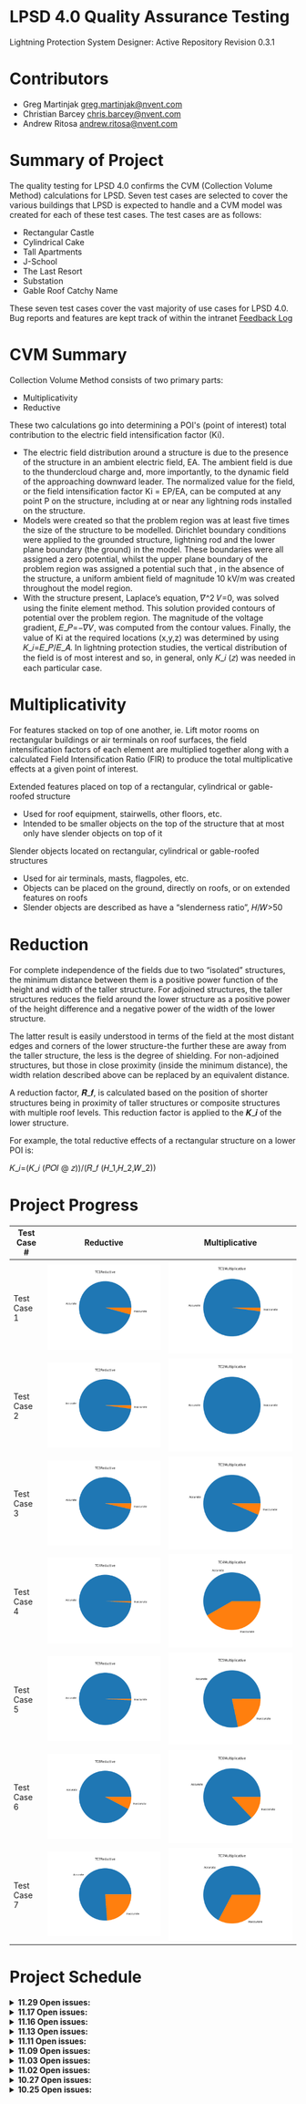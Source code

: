 # LPSD 4.0 Quality Assurance Testing
Lightning Protection System Designer: Active Repository
Revision 0.3.1

# Contributors
- Greg Martinjak <greg.martinjak@nvent.com>
- Christian Barcey <chris.barcey@nvent.com>
- Andrew Ritosa <andrew.ritosa@nvent.com>

# Summary of Project
The quality testing for LPSD 4.0 confirms the CVM (Collection Volume Method) calculations for LPSD.  Seven test cases are selected to cover the various buildings that LPSD is expected to handle and a CVM model was created for each of these test cases.  The test cases are as follows:

- Rectangular Castle
- Cylindrical Cake
- Tall Apartments
- J-School
- The Last Resort
- Substation
- Gable Roof Catchy Name

These seven test cases cover the vast majority of use cases for LPSD 4.0.
Bug reports and features are kept track of within the intranet [Feedback Log](https://nventco.sharepoint.com/sites/Web12/Teams1/EFS/E19_02/Shared%20Documents/Forms/AllItems.aspx?RootFolder=%2Fsites%2FWeb12%2FTeams1%2FEFS%2FE19%5F02%2FShared%20Documents%2FUser%20Acceptance%20Testing)

# CVM Summary
Collection Volume Method consists of two primary parts:
- Multiplicativity
- Reductive

These two calculations go into determining a POI's (point of interest) total contribution to the electric field intensification factor (Ki).
- The electric field distribution around a structure is due to the presence of the structure in an ambient electric field, EA. The ambient field is due to the thundercloud charge and, more importantly, to the dynamic field of the approaching downward leader. The normalized value for the field, or the field intensification factor Ki = EP/EA, can be computed at any point P on the structure, including at or near any lightning rods installed on the structure. 
- Models were created so that the problem region was at least five times the size of the structure to be modelled. Dirichlet boundary conditions were applied to the grounded structure, lightning rod and the lower plane boundary (the ground) in the model. These boundaries were all assigned a zero potential, whilst the upper plane boundary of the problem region was assigned a potential such that , in the absence of the structure, a uniform ambient field of magnitude 10 kV/m was created throughout the model region. 
- With the structure present, Laplace’s equation, 𝛻^2 𝑉=0, was solved using the finite element method. This solution provided contours of potential over the problem region. The magnitude of the voltage gradient, 𝐸_𝑃=−𝛻𝑉, was computed from the contour values. Finally, the value of Ki at the required locations (x,y,z) was determined by using 𝐾_𝑖=𝐸_𝑃/𝐸_𝐴. In lightning protection studies, the vertical distribution of the field is of most interest and so, in general, only 𝐾_𝑖 (𝑧) was needed in each particular case.

# Multiplicativity
For features stacked on top of one another, ie. Lift motor rooms on rectangular buildings or air terminals on roof surfaces, the field intensification factors of each element are multiplied together along with a calculated Field Intensification Ratio (FIR) to produce the total multiplicative effects at a given point of interest.

Extended features placed on top of a rectangular, cylindrical or gable-roofed structure
- Used for roof equipment, stairwells, other floors, etc. 
- Intended to be smaller objects on the top of the structure that at most only have slender objects on top of it

Slender objects located on rectangular, cylindrical or gable-roofed structures
- Used for air terminals, masts, flagpoles, etc.
- Objects can be placed on the ground, directly on roofs, or on extended features on roofs
- Slender objects are described as have a “slenderness ratio”,  𝐻/𝑊>50

# Reduction
For complete independence of the fields due to two “isolated” structures, the minimum distance between them is a positive power function of the height and width of the taller structure. For adjoined structures, the taller structures reduces the field around the lower structure as a positive power of the height difference and a negative power of the width of the lower structure. 

The latter result is easily understood in terms of the field at the most distant edges and corners of the lower structure-the further these are away from the taller structure, the less is the degree of shielding. For non-adjoined structures, but those in close proximity (inside the minimum distance), the width relation described above can be replaced by an equivalent distance.

A reduction factor, 𝑹_𝒇, is calculated based on the position of shorter structures being in proximity of taller structures or composite structures with multiple roof levels. This reduction factor is applied to the 𝑲_𝒊 of the lower structure.

For example, the total reductive effects of a rectangular structure on a lower POI is:

𝐾_𝑖=(𝐾_𝑖 (𝑃𝑂𝐼 @ 𝑧))/(𝑅_𝑓 (𝐻_1,𝐻_2,𝑊_2))

# Project Progress

| Test Case #  | Reductive | Multiplicative |
| ------------- | ------------- | ------------- |
| Test Case 1  | ![Test case 1](https://github.com/nventefs/LPSD/blob/main/Test%20Case%20-%201/TC1_Reductive_Chart.png?raw=true)  |![Test case 1](https://github.com/nventefs/LPSD/blob/main/Test%20Case%20-%201/TC1_Multiplicative_Chart.png?raw=true)
| Test Case 2  | ![Test case 2](https://github.com/nventefs/LPSD/blob/main/Test%20Case%20-%202/TC2_Reductive_Chart.png?raw=true)  |![Test case 2](https://github.com/nventefs/LPSD/blob/main/Test%20Case%20-%202/TC2_Multiplicative_Chart.png?raw=true)
| Test Case 3  | ![Test case 3](https://github.com/nventefs/LPSD/blob/main/Test%20Case%20-%203/TC3_Reductive_Chart.png?raw=true)  |![Test case 3](https://github.com/nventefs/LPSD/blob/main/Test%20Case%20-%203/TC3_Multiplicative_Chart.png?raw=true)
| Test Case 4  | ![Test case 4](https://github.com/nventefs/LPSD/blob/main/Test%20Case%20-%204/TC4_Reductive_Chart.png?raw=true)  |![Test case 4](https://github.com/nventefs/LPSD/blob/main/Test%20Case%20-%204/TC4_Multiplicative_Chart.png?raw=true)
| Test Case 5  | ![Test case 5](https://github.com/nventefs/LPSD/blob/main/Test%20Case%20-%205/TC5_Reductive_Chart.png?raw=true)  |![Test case 5](https://github.com/nventefs/LPSD/blob/main/Test%20Case%20-%205/TC5_Multiplicative_Chart.png?raw=true)
| Test Case 6  | ![Test case 6](https://github.com/nventefs/LPSD/blob/main/Test%20Case%20-%206/TC6_Reductive_Chart.png?raw=true)  |![Test case 6](https://github.com/nventefs/LPSD/blob/main/Test%20Case%20-%206/TC6_Multiplicative_Chart.png?raw=true)
| Test Case 7  | ![Test case 7](https://github.com/nventefs/LPSD/blob/main/Test%20Case%20-%207/TC7_Reductive_Chart.png?raw=true)  |![Test case 7](https://github.com/nventefs/LPSD/blob/main/Test%20Case%20-%207/TC7_Multiplicative_Chart.png?raw=true)

# Project Schedule

<details>
  <summary><b>11.29 Open issues:</b></summary>

### Minimum Width
- Carlo fixed minimum width calculations and verified every level for each project
- Carlo applied the proper sublevels to the seven test cases 

### Reductive/Multiplicative
- Ran through results from .json files sent by Carlo
- As a cursory glance there appears to be additional issues from the changes made that will need to be evaluated

</details>

<details>
  <summary><b>11.17 Open issues:</b></summary>

### Issue 193 [Feature]
- Meeting with Matt and Ruud to begin scope document
- Ruud to take the lead on determining the design guidelines per IEC 62305

### Issue 194
- Unable to acquire project # at the moment since LPSD login is down

### Issue 196
- Matt leading the design requirements for the metric template
- Scope document in progress

</details>

<details>
  <summary><b>11.16 Open issues:</b></summary>

### Issue 193 [Feature]
- Angle protection is resolved when using terminals, mesh protection is not resolved
- No analysis results on mesh when no terminals are used
- Angle protection is not resolved when not using terminals
- Mesh method was never setup for use with POIs
- Need to create SOW to add Mesh method analysis with the use of POIs
- The same analysis method should be included to the SOW for angle protection

### Issue 194 
- Ruud to send project # to Carlo for review
- Greg to send feedback log file to Carlo and highlight issue 194

### Issue 203 [Feature]
- Flyout sets default
- The initial settings greatly impact the analysis of the model
- SOW to be created to add a button/functionality 
- Hotfix to use new option functionality to change the analysis method

### minWidth
- Analyze form tool spheres need to be assigned to a level
- Vertical points will have levels again
- Boundary conditions will look for POIs at z<level_z

### User roles
- Role comes from BIM360
- Region will assign people to projects by default based on region
- Administrator role controls access in BIM360
- The role for external administrator doesn't exist
- The template does allow for various restrictions in BIM360
- "Customized Administrator Role"
- Logging in with Autodesk ID allows for restrictions

</details>

<details>
  <summary><b>11.13 Open issues:</b></summary>

    ### minWidth
    - Carlo sent a fix for minWidth including Test Case 2 with a fail-safe catch for infinite loops on the forge side
    - New minWidth issue found where levels are not including bounding boxes of levels above
    - Had phone call with Carlo and Ron to determine root cause and look at fixes
    - Possible issue with Equation 3: B or Equation 5: L
</details>

<details>
  <summary><b>11.11 Open issues:</b></summary>

### minWidth
- Carlo sent a fix for minWidth excluding Test Case 2 where there is a risk of an infinite loop

</details>
<details>
  <summary><b>11.09 Open issues:</b></summary>

### minWidth
- Carlo will determine next steps with minWidth

### Test Case 6F
- Reductive calculations accurate
- Multiplicative calculations 'accurate' but minWidth an issue

### Feedback Log
- Carlo to check Issue 197
- Carlo to check Issue 193
- Issues 199, 198 resolved
- Matt & Greg to follow up on Issues 192, 194

### SOW - LT Maintenance
- Sebastion to provide starting location for Long Term Maintenance Support

</details>

<details>
  <summary><b>11.03 Open issues:</b></summary>

### minWidth
- Found major bug with determining minWidth that prevents proper multiplicative calculations
- Reached out to ASTI/Graitec and asked for a phone call

### Test Case 6F
- Multiplicative calculation issue resolved
- minWidth issue opened

</details>

<details>
  <summary><b>11.02 Open issues:</b></summary>

### Test Case 6F
- .JSON file received and analyzed
- Reductive and multiplicative charts to be created
- Issue with Greg's multiplicative calculation needs to be resolved

### Issue 194
- Carlo wants to look into this more
- Graitec was added to the project

### Issue 199
- Graitec/ASTI explained that if you zoom in, you can see that the ridge-line to the left of the terminal is showing red
- Root cause found to be that POIs were not placed in the proper locations
- End result was confirmed

### Multiplicative General
- Greg working on resolving code issues in calculating Multiplicative on our side

### Other
- Graitec/ASTI working on new update

</details>
<details>
  <summary><b>10.27 Open issues:</b></summary>

### Test Case 6F
- Carlo provided new code to allow for TC6F to run
- TC6F has been ran and I need to request JSON file from Carlo

### Layer Visibility
- This issue appears resolved as of last push

### Multiplicative
- Greg has worked through all multiplicative values from JSON files on TC1-TC7 excluding 6
- There appears to be some issues on TC7 with the multiplicative flowchart
- There appears to be some issues on TC2 with the cylindrical calculations

</details>

<details>
  <summary><b>10.25 Open issues:</b></summary>

### Test Case 6F
- Model is uploaded and active
- POIs are placed on model
- Model is analyzed
- Analysis is not correct and needs attention
- Email sent to Carlo explaining the issue
- Carlo hasn't looked at the air terminals not providing a CV

### Layer Visibility
- Carlo figured out a primary issue for layers bypassing the visibility toggle when regenerating
- The issue is expected to be resolved by 11.02

### Multiplicative
- Greg is working through multiplicative analysis of all test cases
- All multiplicative test cases are expected to be analyzed by end of this week

</details>
